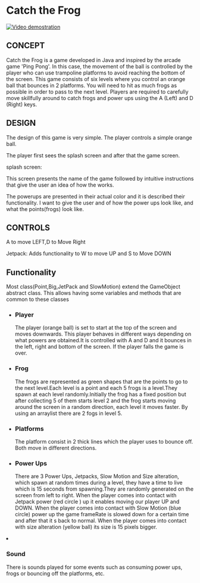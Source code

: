 <h1>Catch the Frog</h1>

[![Video demostration](http://img.youtube.com/vi/OHUOquZpyrw/0.jpg)](http://www.youtube.com/watch?v=OHUOquZpyrw)


<h2>CONCEPT</h2>
<p> Catch the Frog is a game developed in Java and inspired by the arcade game 'Ping Pong'. In this case, the movement of the ball is controlled by the player who can use trampoline platforms to avoid reaching the bottom of the screen.
This game consists of six levels where you control an orange ball that bounces in 2 platforms. You will need to hit as much frogs as possible in order to pass to the next level.
Players are required to carefully move skillfully around to catch frogs and power ups using the A (Left) and D (Right) keys.</p>

<h2>DESIGN</h2>
<p>The design of this game is very simple. The player controls a simple orange ball.
<p>The player first sees the splash screen and after that the game screen.</p>
splash screen:
<p>This screen presents the name of the game followed by intuitive instructions that give the user an idea of how the works.</p>
<p>The powerups are presented in their actual color and it is described their functionality. I want to give the user and of how the power ups look like, and what the points(frogs) look like.</p>

<h2>CONTROLS</h2>
<p>A to move LEFT,D to Move Right</p>
Jetpack: Adds functionality to W to move UP and S to Move DOWN</p>
<h2>Functionality</h2>
<p>Most class(Point,Big,JetPack and SlowMotion) extend the GameObject abstract class. This allows having some variables and methods that are common to these classes </p>
<ul>
<li><h3>Player</h3></li>
<p>The player (orange ball) is set to start at the top of the screen and moves downwards. This player behaves in different ways depending on what powers are obtained.It is controlled with A and D and it bounces in the left, right and bottom of the screen. If the player falls the game is over.</p>

<li><h3>Frog</h3></li>
<p>The frogs are represented as green shapes that are the points to go to the next level.Each level is a point and each 5 frogs is a level.They spawn at each level randomly.Initially the frog has a fixed position but after collecting 5 of them starts level 2 and the frog starts moving around the screen in a random direction, each level it moves faster. By using an arraylist there are 2 fogs in level 5. </p>

<li><h3>Platforms</h3></li>
<p>The platform consist in 2 thick lines which the player uses to bounce off. Both move in different directions. </p>

<li><h3>Power Ups</h3></li>
<p>There are 3 Power Ups, Jetpacks, Slow Motion and Size alteration, which spawn at random times during a level, they have a time to live which is 15 seconds from spawning.They are randomly generated on the screen from left to right. When the player comes into contact with Jetpack power (red circle ) up it enables moving our player UP and DOWN. When the player comes into contact with Slow Motion (blue circle) power up the game frameRate is slowed down for a certain time and after that it s back to normal. When the player comes into contact with size alteration (yellow ball) its size is 15 pixels bigger. </p>
</ul>
<li><h3>Sound</h3></li>
<p>There is sounds played for some events such as consuming power ups, frogs or bouncing off the platforms, etc. </p>
</ul>




